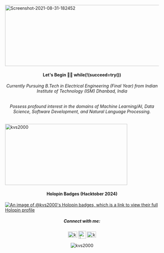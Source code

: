 <a href="https://ibb.co/cQyZZdM"><img align="center" width="1000" height="200" src="https://i.ibb.co/CQwYYFN/Screenshot-2021-08-31-182452.png" alt="Screenshot-2021-08-31-182452" border="0"></a>

<h4 align="center">Let's Begin 👨‍💻 while(!(succeed=try())</h4>

<h6 align="center">Currently Pursuing B.Tech in Electrical Engineering (Final Year) from Indian Institute of Technology (ISM) Dhanbad, India</h6>
<h6 align="center">Possess profound interest in the domains of Machine Learning/AI, Data Science, Software Development, and Natural Language Processing.</h6>

<img align="center" src="https://github-readme-stats.vercel.app/api?username=kvs2000&show_icons=true&theme=merko&locale=en" alt="kvs2000" width="400" height="200" />

<h4 align="center">Holopin Badges (Hacktober 2024)</h4>

[![An image of @kvs2000's Holopin badges, which is a link to view their full Holopin profile](https://holopin.me/kvs2000)](https://holopin.io/@kvs2000)


<h5 align="center">Connect with me:</h5>
<p align="center">
<a href="https://linkedin.com/in/kunwarvirsingh" target="blank"><img align="center" src="https://raw.githubusercontent.com/rahuldkjain/github-profile-readme-generator/master/src/images/icons/Social/linked-in-alt.svg" alt="kunwarvirsingh" height="20" width="30" /></a>
<a href="https://github.com/kvs2000" target="blank"><img align="center" src="https://pngimg.com/uploads/github/github_PNG72.png" alt="kvs2000" height="25" width="25" /></a>
<a href="https://kaggle.com/kunwarvirsingh" target="blank"><img align="center" src="https://raw.githubusercontent.com/rahuldkjain/github-profile-readme-generator/master/src/images/icons/Social/kaggle.svg" alt="kunwarvirsingh" height="20" width="30" /></a>
</p>

<p align="center"> <img src="https://komarev.com/ghpvc/?username=kvs2000&label=Profile%20views&color=078834&style=plastic" alt="kvs2000" /> </p>
